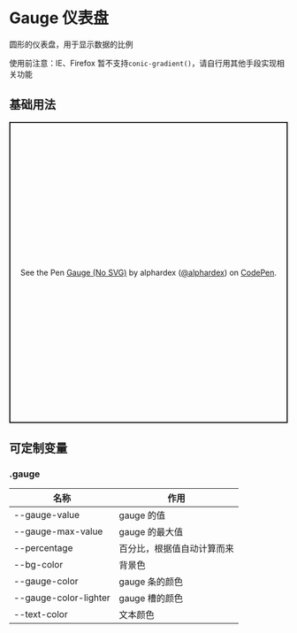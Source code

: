 # Gauge 仪表盘

圆形的仪表盘，用于显示数据的比例

使用前注意：IE、Firefox 暂不支持`conic-gradient()`，请自行用其他手段实现相关功能

## 基础用法

<p class="codepen" data-height="265" data-theme-id="dark" data-default-tab="html,result" data-user="alphardex" data-slug-hash="BaydVvQ" style="height: 545px; box-sizing: border-box; display: flex; align-items: center; justify-content: center; border: 2px solid; margin: 1em 0; padding: 1em;" data-pen-title="Gauge (No SVG)">
  <span>See the Pen <a href="https://codepen.io/alphardex/pen/BaydVvQ">
  Gauge (No SVG)</a> by alphardex (<a href="https://codepen.io/alphardex">@alphardex</a>)
  on <a href="https://codepen.io">CodePen</a>.</span>
</p>
<script async src="https://static.codepen.io/assets/embed/ei.js"></script>

## 可定制变量

### .gauge

| 名称                  | 作用                       |
| --------------------- | -------------------------- |
| --gauge-value         | gauge 的值                 |
| --gauge-max-value     | gauge 的最大值             |
| --percentage          | 百分比，根据值自动计算而来 |
| --bg-color            | 背景色                     |
| --gauge-color         | gauge 条的颜色             |
| --gauge-color-lighter | gauge 槽的颜色             |
| --text-color          | 文本颜色                   |
